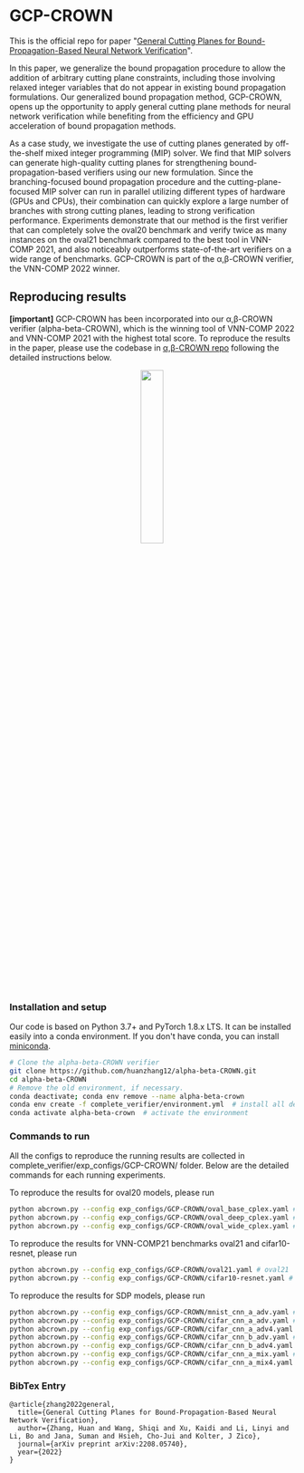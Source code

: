 # GCP-CROWN

This is the official repo for paper "[General Cutting Planes for Bound-Propagation-Based Neural Network Verification](https://arxiv.org/pdf/2208.05740.pdf)". 

In this paper, we generalize the bound propagation procedure to allow the addition of arbitrary cutting plane constraints, including those involving relaxed integer variables that do not appear in existing bound propagation formulations. Our generalized bound propagation method, GCP-CROWN, opens up the opportunity to apply general cutting plane methods for neural network verification while benefiting from the efficiency and GPU acceleration of bound propagation methods.

As a case study, we investigate the use of cutting planes generated by off-the-shelf mixed integer programming (MIP) solver. We find that MIP solvers can generate high-quality cutting planes for strengthening bound-propagation-based verifiers using our new formulation. Since the branching-focused bound propagation procedure and the cutting-plane-focused MIP solver can run in parallel utilizing different types of hardware (GPUs and CPUs), their combination can quickly explore a large number of branches with strong cutting planes, leading to strong verification performance. Experiments demonstrate that our method is the first verifier that can completely solve the oval20 benchmark and verify twice as many instances on the oval21 benchmark compared to the best tool in VNN-COMP 2021, and also noticeably outperforms state-of-the-art verifiers on a wide range of benchmarks. GCP-CROWN is part of the α,β-CROWN verifier, the VNN-COMP 2022 winner.

## Reproducing results

**[important]** GCP-CROWN has been incorporated into our α,β-CROWN verifier (alpha-beta-CROWN), which is the winning tool of VNN-COMP 2022 and VNN-COMP 2021 with the highest total score. To reproduce the results in the paper, please use the codebase in [α,β-CROWN repo](abcrown.org) following the detailed instructions below.

<p align="center">
<a href="https://arxiv.org/pdf/2103.06624.pdf"><img src="https://www.cs.columbia.edu/~tcwangshiqi/images/abcrown_logo.png" width="28%"></a>
</p>

### Installation and setup

Our code is based on Python 3.7+ and PyTorch 1.8.x LTS. It can be installed
easily into a conda environment. If you don't have conda, you can install
[miniconda](https://docs.conda.io/en/latest/miniconda.html).

```bash
# Clone the alpha-beta-CROWN verifier
git clone https://github.com/huanzhang12/alpha-beta-CROWN.git
cd alpha-beta-CROWN
# Remove the old environment, if necessary.
conda deactivate; conda env remove --name alpha-beta-crown
conda env create -f complete_verifier/environment.yml  # install all dependents into the alpha-beta-crown environment
conda activate alpha-beta-crown  # activate the environment
```

### Commands to run

All the configs to reproduce the running results are collected in complete_verifier/exp_configs/GCP-CROWN/ folder. Below are the detailed commands for each running experiments.

To reproduce the results for oval20 models, please run
```bash
python abcrown.py --config exp_configs/GCP-CROWN/oval_base_cplex.yaml # oval20 base
python abcrown.py --config exp_configs/GCP-CROWN/oval_deep_cplex.yaml # oval20 deep
python abcrown.py --config exp_configs/GCP-CROWN/oval_wide_cplex.yaml # oval20 wide
```

To reproduce the results for VNN-COMP21 benchmarks oval21 and cifar10-resnet, please run
```bash
python abcrown.py --config exp_configs/GCP-CROWN/oval21.yaml # oval21
python abcrown.py --config exp_configs/GCP-CROWN/cifar10-resnet.yaml # cifar10-resnet
```

To reproduce the results for SDP models, please run
```bash
python abcrown.py --config exp_configs/GCP-CROWN/mnist_cnn_a_adv.yaml # mnist_cnn_a_adv
python abcrown.py --config exp_configs/GCP-CROWN/cifar_cnn_a_adv.yaml # cifar_cnn_a_adv
python abcrown.py --config exp_configs/GCP-CROWN/cifar_cnn_a_adv4.yaml # cifar_cnn_a_adv4
python abcrown.py --config exp_configs/GCP-CROWN/cifar_cnn_b_adv.yaml # cifar_cnn_b_adv
python abcrown.py --config exp_configs/GCP-CROWN/cifar_cnn_b_adv4.yaml # cifar_cnn_b_adv4
python abcrown.py --config exp_configs/GCP-CROWN/cifar_cnn_a_mix.yaml # cifar_cnn_a_mix
python abcrown.py --config exp_configs/GCP-CROWN/cifar_cnn_a_mix4.yaml # cifar_cnn_a_mix4
```


### BibTex Entry

```
@article{zhang2022general,
  title={General Cutting Planes for Bound-Propagation-Based Neural Network Verification},
  author={Zhang, Huan and Wang, Shiqi and Xu, Kaidi and Li, Linyi and Li, Bo and Jana, Suman and Hsieh, Cho-Jui and Kolter, J Zico},
  journal={arXiv preprint arXiv:2208.05740},
  year={2022}
}
```
